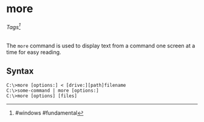 # more
###### Tags[^1]

The `more` command is used to display text from a command one screen at a time for easy reading. 
## Syntax
```
C:\>more [options:] < [drive:][path]filename
C:\>some-command | more [options:]
C:\>more [options] [files]
```

 [^1]: #windows #fundamental 

 